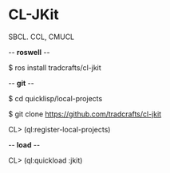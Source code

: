 <!--dd -*- coding: utf-8 -*- -->  

# CL-JKit

SBCL. CCL, CMUCL

-- **roswell** --

$ ros install tradcrafts/cl-jkit

-- **git** --

$ cd quicklisp/local-projects

$ git clone https://github.com/tradcrafts/cl-jkit

CL> (ql:register-local-projects)


-- **load** --

CL> (ql:quickload :jkit)
